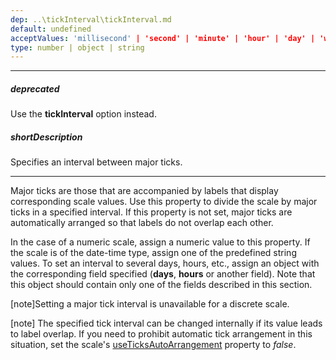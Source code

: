 ```yaml
---
dep: ..\tickInterval\tickInterval.md
default: undefined
acceptValues: 'millisecond' | 'second' | 'minute' | 'hour' | 'day' | 'week' | 'month' | 'quarter' | 'year'
type: number | object | string
---
```

---
##### deprecated
Use the **tickInterval** option instead.

##### shortDescription
Specifies an interval between major ticks.

---
Major ticks are those that are accompanied by labels that display corresponding scale values. Use this property to divide the scale by major ticks in a specified interval. If this property is not set, major ticks are automatically arranged so that labels do not overlap each other.

In the case of a numeric scale, assign a numeric value to this property. If the scale is of the date-time type, assign one of the predefined string values. To set an interval to several days, hours, etc., assign an object with the corresponding field specified (**days**, **hours** or another field). Note that this object should contain only one of the fields described in this section.

[note]Setting a major tick interval is unavailable for a discrete scale.

[note] The specified tick interval can be changed internally if its value leads to label overlap. If you need to prohibit automatic tick arrangement in this situation, set the scale's [useTicksAutoArrangement](/api-reference/20%20Data%20Visualization%20Widgets/25%20dxRangeSelector/1%20Configuration/scale/useTicksAutoArrangement.md '/Documentation/ApiReference/Data_Visualization_Widgets/dxRangeSelector/Configuration/scale/#useTicksAutoArrangement') property to *false*.